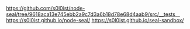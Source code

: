 https://github.com/s0l0ist/node-seal/tree/9618aca13e745ebb2a9c7d3a6b18d78e68d4aab9/src/__tests__
https://s0l0ist.github.io/node-seal/
https://s0l0ist.github.io/seal-sandbox/
